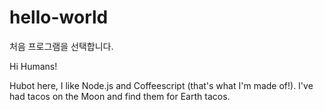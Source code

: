 # hello-world
처음 프로그램을 선택합니다.

Hi Humans!

Hubot here, I like Node.js and Coffeescript (that's what I'm made of!).
I've had tacos on the Moon and find them for Earth tacos.
